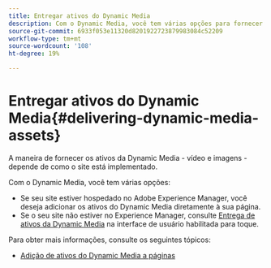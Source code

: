 ```yaml
---
title: Entregar ativos do Dynamic Media
description: Com o Dynamic Media, você tem várias opções para fornecer seus ativos do Dynamic Media - vídeo e imagens - ao seu site.
source-git-commit: 6933f053e11320d8201922723879983084c52209
workflow-type: tm+mt
source-wordcount: '108'
ht-degree: 19%

---
```



# Entregar ativos do Dynamic Media{#delivering-dynamic-media-assets}

A maneira de fornecer os ativos da Dynamic Media - vídeo e imagens - depende de como o site está implementado.

Com o Dynamic Media, você tem várias opções:

* Se seu site estiver hospedado no Adobe Experience Manager, você deseja adicionar os ativos do Dynamic Media diretamente à sua página.
* Se o seu site não estiver no Experience Manager, consulte [Entrega de ativos da Dynamic Media](/help/assets/dynamic-media/delivering-dynamic-media-assets.md) na interface de usuário habilitada para toque.

Para obter mais informações, consulte os seguintes tópicos:

* [Adição de ativos do Dynamic Media a páginas](/help/assets/dynamic-media/adding-dynamic-media-assets-to-pages.md)

